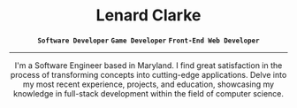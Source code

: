 # <h1 align="center">Lenard Clarke</h1>
<p align="center" dir="auto"><strong><code>Software Developer</code></strong> <strong><code>Game Developer</code></strong> <strong><code>Front-End Web Developer</code></strong></p>
<hr></hr>

<p align="center" dir="auto">I'm a Software Engineer based in Maryland. I find great satisfaction in the process of transforming concepts into cutting-edge applications. Delve into my most recent experience, projects, and education, showcasing my knowledge in full-stack development within the field of computer science.</p>
